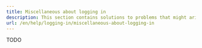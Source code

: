 ```yaml
---
title: Miscellaneous about logging in
description: This section contains solutions to problems that might arise while logging in.
url: /en/help/logging-in/miscellaneous-about-logging-in
---
```


TODO